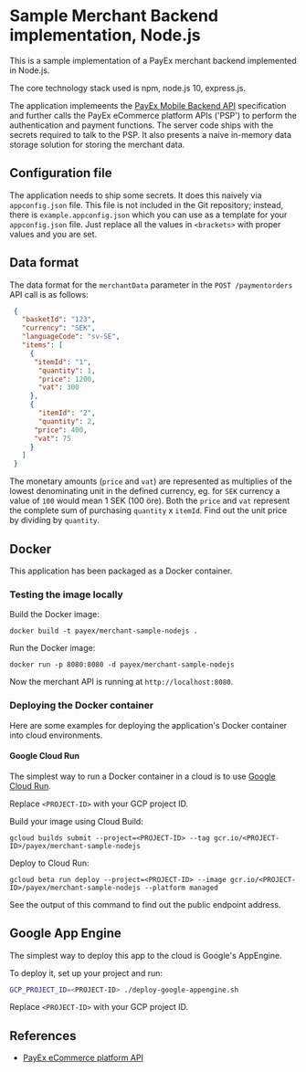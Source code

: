 # Sample Merchant Backend implementation, Node.js 

This is a sample implementation of a PayEx merchant backend implemented in Node.js.

The core technology stack used is npm, node.js 10, express.js.

The application implemeents the [PayEx Mobile Backend API](TODO) specification and further calls the PayEx eCommerce platform APIs ('PSP') to perform the authentication and payment functions. The server code ships with the secrets required to talk to the PSP. It also presents a naive in-memory data storage solution for storing the merchant data.

## Configuration file

The application needs to ship some secrets. It does this naively via `appconfig.json` file. This file is not included in the Git repository; instead, there is `example.appconfig.json` which you can use as a template for your `appconfig.json` file. Just replace all the values in `<brackets>` with proper values and you are set.

## Data format

The data format for the `merchantData` parameter in the `POST /paymentorders` API call is as follows:

```json
 {
   "basketId": "123",
   "currency": "SEK",
   "languageCode": "sv-SE",
   "items": [
     {
      "itemId": "1",
       "quantity": 1,
       "price": 1200,
       "vat": 300
     },
     {
       "itemId": "2",
       "quantity": 2,
      "price": 400,
      "vat": 75
     }
   ]
 }
```

The monetary amounts (`price` and `vat`) are represented as multiplies of the lowest denominating unit in the defined currency, eg. for `SEK` currency a value of `100` would mean 1 SEK (100 öre). Both the `price` and `vat` represent the complete sum of purchasing `quantity` x `itemId`. Find out the unit price by dividing by `quantity`.

## Docker

This application has been packaged as a Docker container. 

### Testing the image locally

Build the Docker image:

```
docker build -t payex/merchant-sample-nodejs .
```

Run the Docker image:

```
docker run -p 8080:8080 -d payex/merchant-sample-nodejs
```

Now the merchant API is running at `http://localhost:8080`.

### Deploying the Docker container

Here are some examples for deploying the application's Docker container into cloud environments.

#### Google Cloud Run

The simplest way to run a Docker container in a cloud is to use [Google Cloud Run](https://cloud.google.com/run/).

Replace `<PROJECT-ID>` with your GCP project ID.

Build your image using Cloud Build:

```
gcloud builds submit --project=<PROJECT-ID> --tag gcr.io/<PROJECT-ID>/payex/merchant-sample-nodejs
```

Deploy to Cloud Run:

```
gcloud beta run deploy --project=<PROJECT-ID> --image gcr.io/<PROJECT-ID>/payex/merchant-sample-nodejs --platform managed
```

See the output of this command to find out the public endpoint address.

## Google App Engine

The simplest way to deploy this app to the cloud is Google's AppEngine. 

To deploy it, set up your project and run: 

```sh
GCP_PROJECT_ID=<PROJECT-ID> ./deploy-google-appengine.sh 
```

Replace `<PROJECT-ID>` with your GCP project ID.

## References

* [PayEx eCommerce platform API](https://developer.payex.com/xwiki/wiki/developer/view/Main/ecommerce/technical-reference/)

